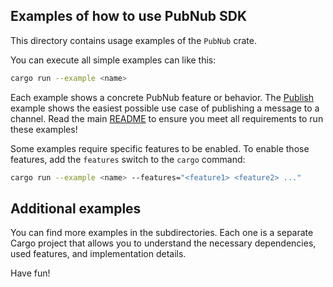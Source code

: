 ## Examples of how to use PubNub SDK

This directory contains usage examples of the `PubNub` crate.

You can execute all simple examples can like this:

```sh
cargo run --example <name>
```

Each example shows a concrete PubNub feature or behavior. The [Publish](publish.rs) example shows the easiest possible use case of publishing a message to a channel. Read the main [README](../README.md#Getting-started) to ensure you meet all requirements to run these examples!

Some examples require specific features to be enabled. To enable those features, add the `features` switch to the `cargo` command:

```sh
cargo run --example <name> --features="<feature1> <feature2> ..."
```

## Additional examples

You can find more examples in the subdirectories. Each one is a separate Cargo project that allows you to understand the necessary dependencies, used features, and implementation details.

Have fun!
